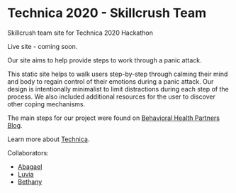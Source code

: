 # Technica 2020 - Skillcrush Team
Skillcrush team site for Technica 2020 Hackathon

Live site - coming soon.

Our site aims to help provide steps to work through a panic attack.

This static site helps to walk users step-by-step through calming their mind and body to regain control of their emotions during a panic attack.  Our design is intentionally minimalist to limit distractions during each step of the process.  We also included additional resources for the user to discover other coping mechanisms.

The main steps for our project were found on [Behavioral Health Partners Blog](https://www.urmc.rochester.edu/behavioral-health-partners/bhp-blog/april-2018/5-4-3-2-1-coping-technique-for-anxiety.aspx).

Learn more about [Technica](https://gotechnica.org/).

Collaborators:
- [Abagael](https://github.com/abagaelshrader)
- [Luvia](https://github.com/luvimoli)
- [Bethany](https://github.com/whimsicurl-creations)

